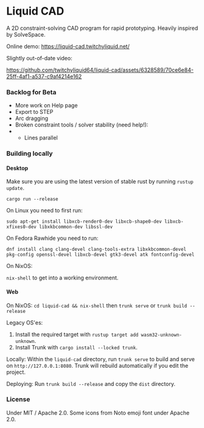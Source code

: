 # Liquid CAD

A 2D constraint-solving CAD program for rapid prototyping. Heavily inspired by SolveSpace.

Online demo: https://liquid-cad.twitchyliquid.net/

Slightly out-of-date video:

https://github.com/twitchyliquid64/liquid-cad/assets/6328589/70ce6e84-25ff-4af1-a537-c9af4214e162

### Backlog for Beta

 * More work on Help page
 * Export to STEP
 * Arc dragging
 * Broken constraint tools / solver stability (need help!):
 * * Lines parallel

### Building locally

#### Desktop

Make sure you are using the latest version of stable rust by running `rustup update`.

`cargo run --release`

On Linux you need to first run:

`sudo apt-get install libxcb-render0-dev libxcb-shape0-dev libxcb-xfixes0-dev libxkbcommon-dev libssl-dev`

On Fedora Rawhide you need to run:

`dnf install clang clang-devel clang-tools-extra libxkbcommon-devel pkg-config openssl-devel libxcb-devel gtk3-devel atk fontconfig-devel`

On NixOS:

`nix-shell` to get into a working environment.

#### Web

On NixOS: `cd liquid-cad && nix-shell` then `trunk serve` or `trunk build --release`

Legacy OS'es:

1. Install the required target with `rustup target add wasm32-unknown-unknown`.
2. Install Trunk with `cargo install --locked trunk`.

Locally: Within the `liquid-cad` directory, run `trunk serve` to build and serve on `http://127.0.0.1:8080`. Trunk will rebuild automatically if you edit the project.

Deploying: Run `trunk build --release` and copy the `dist` directory.

### License

Under MIT / Apache 2.0. Some icons from Noto emoji font under Apache 2.0.
